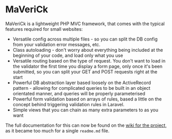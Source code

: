 # MaVeriCk
MaVeriCk is a lightweight PHP MVC framework, that comes with the typical features required for small websites:


* Versatile config across multiple files - so you can split the DB config from your validation error messages, etc.
* Class autoloading - don't worry about everything being included at the beginning of your code, and load only what you use
* Versatile routing based on the type of request. You don't want to load in the validator the first time you display a form page, only once it's been submitted, so you can split your GET and POST requests right at the start
* Powerful DB abstraction layer based loosely on the ActiveRecord pattern - allowing for complicated queries to be built in an object orientated manner, and queries will be properly parameterised
* Powerful form validation based on arrays of rules, based a little on the concept behind triggering validation rules in Laravel.
* Simple views that you can chain as many extra parameters to as you want

The full documentation for this can now be found on the [wiki for the project](https://github.com/AshleyJSheridan/maverick/wiki), as it became too much for a single `readme.md` file.